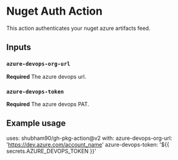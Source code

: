 # Nuget Auth Action

This action authenticates your nuget azure artifacts feed.

## Inputs

### `azure-devops-org-url`

**Required** The azure devops url.

### `azure-devops-token`

**Required** The azure devops PAT.

## Example usage

uses: shubham90/gh-pkg-action@v2
  with:
    azure-devops-org-url: 'https://dev.azure.com/account_name'
    azure-devops-token: '${{ secrets.AZURE_DEVOPS_TOKEN }}'
